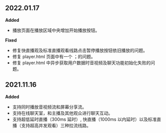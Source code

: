 <!--
 * @Description: TUIPlayer 变更记录
 * @Date: 2021-12-21 17:14:18
 * @LastEditTime: 2022-01-17 21:47:04
-->

## 2022.01.17

**Added**

- 播放页面在播放区域中央增加开始播放按钮。

**Fixed**

- 修复快直播观及标准直播观看线路点击暂停播放按钮依旧播放的问题。
- 修复 player.html 页面中有一个 ；的问题。
- 修复 player.html 中异步获取用户数据时音视频及聊天功能初始化失败的问题。

## 2021.11.16

**Added**

- 支持同时播放音视频流和屏幕分享流。
- 支持在线聊天室，和主播及其他观众进行聊天互动。
- 支持超低延时直播（300ms 延时）, 快直播（1000ms 以内延时）以及标准直播（支持超高并发观看）三种拉流线路。

